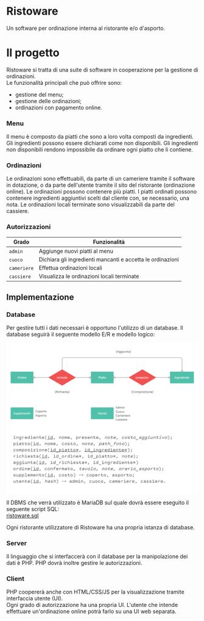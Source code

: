 # Ristoware
Un software per ordinazione interna al ristorante e/o d'asporto.

# Il progetto
Ristoware si tratta di una suite di software in cooperazione per la gestione di ordinazioni.\
Le funzionalità principali che può offrire sono:
- gestione del menu;
- gestione delle ordinazioni;
- ordinazioni con pagamento online.

### Menu
Il menu è composto da piatti che sono a loro volta composti da ingredienti.
Gli ingredienti possono essere dichiarati come non disponibili.
Gli ingredienti non disponibili rendono impossibile da ordinare ogni piatto che li contiene.

### Ordinazioni
Le ordinazioni sono effettuabili, da parte di un cameriere tramite il software in dotazione,
o da parte dell'utente tramite il sito del ristorante (ordinazione online).
Le ordinazioni possono contenere più piatti.
I piatti ordinati possono contenere ingredienti aggiuntivi scelti dal cliente con,
se necessario, una nota.
Le ordinazioni locali terminate sono visualizzabili da parte del cassiere.

### Autorizzazioni

|    Grado    |                        Funzionalità                        |
|-------------|------------------------------------------------------------|
| `admin`     | Aggiunge nuovi piatti al menu                              |
| `cuoco`     | Dichiara gli ingredienti mancanti e accetta le ordinazioni |
| `cameriere` | Effettua ordinazioni locali                                |
| `cassiere`  | Visualizza le ordinazioni locali terminate                 |

## Implementazione

### Database
Per gestire tutti i dati necessari è opportuno l'utilizzo di un database.
Il database seguirà il seguente modello E/R e modello logico:

![Modello E/R](./database.png)

Il DBMS che verrà utilizzato è MariaDB sul quale dovrà essere eseguito il seguente script SQL:\
[ristoware.sql](./src/database/ristoware.sql)

Ogni ristorante utilizzatore di Ristoware ha una propria istanza di database.

### Server
Il linguaggio che si interfaccerà con il database per la manipolazione dei dati è PHP.
PHP dovrà inoltre gestire le autorizzazioni.

### Client
PHP coopererà anche con HTML/CSS/JS per la visualizzazione tramite interfaccia utente (UI).\
Ogni grado di autorizzazione ha una propria UI.
L'utente che intende effettuare un'ordinazione online potrà farlo su una UI web separata.

